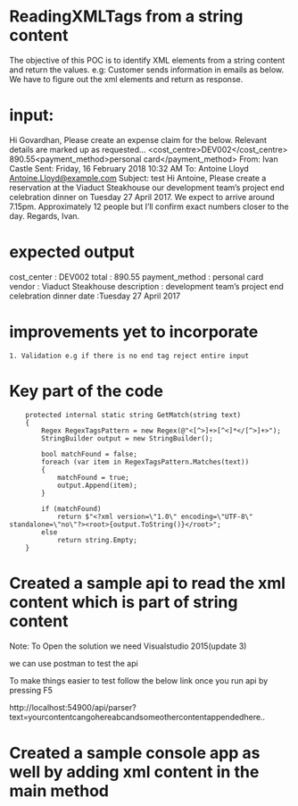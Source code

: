 # ReadingXMLTags from a string content

The objective of this POC is to identify XML elements from a string content and return the values.
e.g:  Customer sends information in emails as below. We have to figure out the xml elements and return as response.

# input:
Hi Govardhan,
Please create an expense claim for the below. Relevant details are marked up as requested…
<expense><cost_centre>DEV002</cost_centre> <total>890.55</total><payment_method>personal
card</payment_method>
</expense>
From: Ivan Castle
Sent: Friday, 16 February 2018 10:32 AM
To: Antoine Lloyd <Antoine.Lloyd@example.com>
Subject: test
Hi Antoine,
Please create a reservation at the <vendor>Viaduct Steakhouse</vendor> our <description>development
team’s project end celebration dinner</description> on <date>Tuesday 27 April 2017</date>. We expect to
arrive around 7.15pm. Approximately 12 people but I’ll confirm exact numbers closer to the day.
Regards,
Ivan.

# expected output
cost_center : DEV002
total : 890.55
payment_method  : personal card
vendor : Viaduct Steakhouse
description : development team’s project end celebration dinner
date :Tuesday 27 April 2017

# improvements yet to incorporate
    1. Validation e.g if there is no end tag reject entire input
    
# Key part of the code
        protected internal static string GetMatch(string text)
        {
            Regex RegexTagsPattern = new Regex(@"<[^>]+>[^<]*</[^>]+>");
            StringBuilder output = new StringBuilder();

            bool matchFound = false;
            foreach (var item in RegexTagsPattern.Matches(text))
            {
                matchFound = true;
                output.Append(item);
            }

            if (matchFound)
                return $"<?xml version=\"1.0\" encoding=\"UTF-8\" standalone=\"no\"?><root>{output.ToString()}</root>";
            else
                return string.Empty;
        }


# Created a sample api to read the xml content which is part of string content

Note: To Open the solution we need Visualstudio 2015(update 3)

we can use postman to test the api

To make things easier to test follow the below link once you run api by pressing F5

http://localhost:54900/api/parser?text=yourcontentcangohere<value>abc</value>andsomeothercontentappendedhere..

# Created a sample console app as well by adding xml content in the main method
